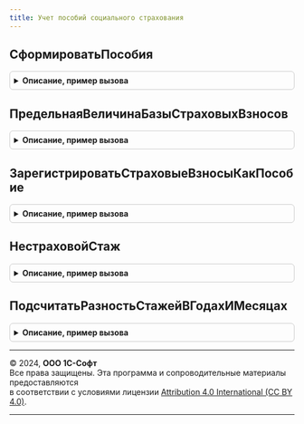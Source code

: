 ```yaml
---
title: Учет пособий социального страхования
---
```



## СформироватьПособия
<details style="margin: 1em 0; padding: 0.5em; border: 1px solid #ccc; border-radius: 6px;">

<summary style="font-weight: bold; cursor: pointer;">Описание, пример вызова</summary>

```bsl

// Формирует движения по регистрам подсистемы.
// Параметры:
//		Движения - коллекция движений регистратора.
//		Отказ - булево - признак отказа от заполнения движений.
//		Организация - СправочникСсылка.Организации - должно быть непустым значением.
//		ПериодРегистрации
//		Пособия - таблица значений с колонками
//			ФизическоеЛицо: должно быть непустым
//          ВидПособияСоциальногоСтрахования
//          СуммаВсего.
//          Сотрудник - необязательная, может отсутствовать.
//          ВидЗанятости - необязательная, может отсутствовать.
//          ОплаченныеДни - необязательная, может отсутствовать.
//          СтраховыеСлучаи - необязательная, может отсутствовать.
//          ДатаСтраховогоСлучая - необязательная, может отсутствовать.
//          ФинансированиеФедеральнымБюджетом - необязательная, может отсутствовать.
//          СуммаСверхНорм - необязательная, может отсутствовать.
//		ПособияПоУходу - таблица значений с колонками
//			ФизическоеЛицо: должно быть непустым
//          СуммаВсего.
//          Сотрудник - необязательная, может отсутствовать.
//          ВидЗанятости - необязательная, может отсутствовать.
//          СтраховыеСлучаи - необязательная, может отсутствовать.
//          ДатаСтраховогоСлучая - необязательная, может отсутствовать.
//          ФинансированиеФедеральнымБюджетом - необязательная, может отсутствовать.
//          СуммаСверхНорм - необязательная, может отсутствовать.
//		Записывать - булево - признак того, надо ли записывать движения сразу, или они будут записаны позже.
//
Процедура СформироватьПособия(Движения, Отказ, Организация, ПериодРегистрации, Пособия, ПособияПоУходу, Записывать = Ложь) Экспорт
```

Пример вызова
```bsl
УчетПособийСоциальногоСтрахования.СформироватьПособия(Движения, Отказ, Организация, ПериодРегистрации, Пособия, ПособияПоУходу, Записывать);
```
</details>

## ПредельнаяВеличинаБазыСтраховыхВзносов
<details style="margin: 1em 0; padding: 0.5em; border: 1px solid #ccc; border-radius: 6px;">

<summary style="font-weight: bold; cursor: pointer;">Описание, пример вызова</summary>

```bsl

// Составляет соответствие размеров предельной величины базы страховых взносов,
//	действующих на указанные годы.
//
// Параметры:
//	Годы - массив элементов типа число.
//
// Возвращаемое значение - соответствие, где ключом является год, а значением - размер предельной величины.
//
Функция ПредельнаяВеличинаБазыСтраховыхВзносов(Годы) Экспорт
```

Пример вызова
```bsl
Результат = УчетПособийСоциальногоСтрахования.ПредельнаяВеличинаБазыСтраховыхВзносов(Годы) 
```
</details>

## ЗарегистрироватьСтраховыеВзносыКакПособие
<details style="margin: 1em 0; padding: 0.5em; border: 1px solid #ccc; border-radius: 6px;">

<summary style="font-weight: bold; cursor: pointer;">Описание, пример вызова</summary>

```bsl

// Формирует движения по регистрам подсистемы.
// Параметры:
//		Движения - коллекция движений регистратора.
//      	Должна содержать готовую таблицу рег-ра СтраховыеВзносыПоФизическимЛицам с полями:
//				ФизическоеЛицо,
//				Сотрудник,
//				Начисление,
//				ДатаНачала,
//				ПФРПоСуммарномуТарифу и пр. ресурсы рег-ра СтраховыеВзносыПоФизическимЛицам
//		Отказ - булево - признак отказа от заполнения движений.
//		Организация - СправочникСсылка.Организации - должно быть непустым значением.
//		ПериодРегистрации - дата -
//		Записывать - булево - признак того, надо ли записывать движения сразу, или они будут записаны позже.
//
Процедура ЗарегистрироватьСтраховыеВзносыКакПособие(Движения, Отказ, Организация, ПериодРегистрации, Записывать = Ложь) Экспорт
```

Пример вызова
```bsl
УчетПособийСоциальногоСтрахования.ЗарегистрироватьСтраховыеВзносыКакПособие(Движения, Отказ, Организация, ПериодРегистрации, Записывать);
```
</details>

## НестраховойСтаж
<details style="margin: 1em 0; padding: 0.5em; border: 1px solid #ccc; border-radius: 6px;">

<summary style="font-weight: bold; cursor: pointer;">Описание, пример вызова</summary>

```bsl

// Вычисляет продолжительность нестраховых периодов стажа на основании сведений о стаже из больничного.
//
// Параметры:
//   Больничный - ДокументОбъект.БольничныйЛист, ДанныеФормыСтруктура, Структура
//       * СтажРасширенныйЛет     - Число
//       * СтажРасширенныйМесяцев - Число
//       * СтажРасширенныйДней    - Число
//       * СтажЛет                - Число
//       * СтажМесяцев            - Число
//       * СтажДней               - Число
//
// Возвращаемое значение:
//    Структура
//        * Лет     - Число
//        * Месяцев - Число
//
Функция НестраховойСтаж(Больничный) Экспорт
```

Пример вызова
```bsl
Результат = УчетПособийСоциальногоСтрахования.НестраховойСтаж(Больничный) 
```
</details>

## ПодсчитатьРазностьСтажейВГодахИМесяцах
<details style="margin: 1em 0; padding: 0.5em; border: 1px solid #ccc; border-radius: 6px;">

<summary style="font-weight: bold; cursor: pointer;">Описание, пример вызова</summary>

```bsl

// Устарела. Следует использовать НестраховойСтаж.
// Возвращает разность стажей в годах и месяцах.
//
// Параметры:
//  БольшийСтажЛет, БольшийСтажМесяцев, МеньшийСтажЛет, МеньшийСтажМесяцев.
//
// Возвращаемое значение:
//   Структура - РазностьЛет, РазностьМесяцев.
//
Функция ПодсчитатьРазностьСтажейВГодахИМесяцах(БольшийСтажЛет, БольшийСтажМесяцев, МеньшийСтажЛет, МеньшийСтажМесяцев, БольшийСтажДней = 0, МеньшийСтажДней = 0) Экспорт
```

Пример вызова
```bsl
Результат = УчетПособийСоциальногоСтрахования.ПодсчитатьРазностьСтажейВГодахИМесяцах(БольшийСтажЛет, БольшийСтажМесяцев, МеньшийСтажЛет, МеньшийСтажМесяцев, БольшийСтажДней, МеньшийСтажДней);
```
</details>

---

© 2024, **ООО 1С-Софт**  
Все права защищены. Эта программа и сопроводительные материалы предоставляются  
в соответствии с условиями лицензии [Attribution 4.0 International (CC BY 4.0)](https://creativecommons.org/licenses/by/4.0/legalcode).

---
